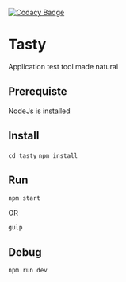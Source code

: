 [![Codacy Badge](https://api.codacy.com/project/badge/Grade/2c45220e364348abab5996625c26fb02)](https://www.codacy.com/app/luciledelobel_602/tasty?utm_source=github.com&amp;utm_medium=referral&amp;utm_content=stalina/tasty&amp;utm_campaign=Badge_Grade)


# Tasty

Application test tool made natural

## Prerequiste

NodeJs is installed

## Install

`cd tasty`
`npm install`

## Run

`npm start`

OR

`gulp`

## Debug

`npm run dev`

